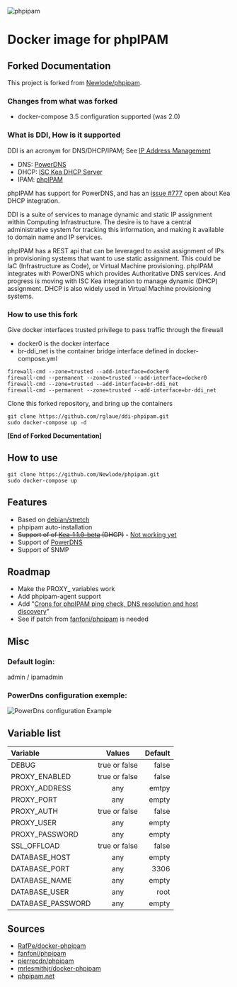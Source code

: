 ![phpipam](https://raw.githubusercontent.com/PierrickV/phpipam/master/images/logo.png "Phpipam.net logo")

# Docker image for phpIPAM

## Forked Documentation

This project is	forked from [Newlode/phpipam](https://github.com/Newlode/phpipam).

### Changes from what was forked

* docker-compose 3.5 configuration supported (was 2.0)

### What is DDI, How is it supported

DDI is an acronym for DNS/DHCP/IPAM; See [IP Address Management](https://en.wikipedia.org/wiki/IP_Address_Management)
* DNS: [PowerDNS](https://www.powerdns.com/)
* DHCP: [ISC Kea DHCP Server](https://www.isc.org/kea/)
* IPAM: [phpIPAM](https://phpipam.net/)

phpIPAM has support for PowerDNS, and has an
[issue #777](https://github.com/phpipam/phpipam/issues/777)
open about Kea DHCP integration.

DDI is a suite of services to manage dynamic and static IP assignment within
Computing Infrastructure. The desire is to have a central administrative
system for tracking this information, and making it available to domain name
and IP services.

phpIPAM has a REST api that can be leveraged to assist assignment of IPs in
provisioning systems that want to use static assignment. This could be IaC
(Infrastructure as Code), or Virtual Machine provisioning. phpIPAM integrates
with PowerDNS which provides Authoritative DNS services. And progress is
moving with ISC Kea integration to manage dynamic (DHCP) assignment. DHCP is
also widely used in Virtual Machine provisioning systems.

### How to use this fork 
Give docker interfaces trusted privilege to pass traffic through the firewall
* docker0 is the docker interface
* br-ddi_net is the container bridge interface defined in docker-compose.yml
```
firewall-cmd --zone=trusted --add-interface=docker0   
firewall-cmd --permanent --zone=trusted --add-interface=docker0
firewall-cmd --zone=trusted --add-interface=br-ddi_net
firewall-cmd --permanent --zone=trusted --add-interface=br-ddi_net
```
Clone this forked repository, and bring up the containers
```
git clone https://github.com/rglaue/ddi-phpipam.git
sudo docker-compose up -d
```

**[End of Forked Documentation]**

## How to use

```
git clone https://github.com/Newlode/phpipam.git
sudo docker-compose up
```

## Features
* Based on [debian/stretch](https://hub.docker.com/_/debian/)
* phpipam auto-installation
* ~~Support of of [Kea-1.1.0-beta](http://kea.isc.org/wiki) (DHCP)~~ - [Not working yet](https://github.com/phpipam/phpipam/issues/777)
* Support of [PowerDNS](https://www.powerdns.com/)
* Support of SNMP

## Roadmap
* Make the PROXY_ variables work
* Add phpipam-agent support
* Add "[Crons for phpIPAM ping check, DNS resolution and host discovery](https://github.com/phpipam/phpipam/issues/762)"
* See if patch from [fanfoni/phpipam](https://bitbucket.org/thiagofanfoni/phpipam/commits/4a96bc18b6b337e1cbffff9794a515e6b72eb780?at=master) is needed

## Misc

### Default login:
admin / ipamadmin

### PowerDns configuration exemple:
![PowerDns configuration Example](https://raw.githubusercontent.com/PierrickV/phpipam/master/images/powerdns_conf.png)

## Variable list

| Variable         | Values        | Default |
| :----------------|:-------------:|--------:|
| DEBUG            | true or false | false   |
| PROXY_ENABLED    | true or false | false   |
| PROXY_ADDRESS    | any           | emtpy   |
| PROXY_PORT       | any           | empty   |
| PROXY_AUTH       | true or false | false   |
| PROXY_USER       | any           | empty   |
| PROXY_PASSWORD   | any           | empty   |
| SSL_OFFLOAD      | true or false | false   |
| DATABASE_HOST    | any           | empty   |
| DATABASE_PORT    | any           | 3306    |
| DATABASE_NAME     | any           | empty   |
| DATABASE_USER    | any           | root    |
| DATABASE_PASSWORD | any           | empty   |

## Sources

* [RafPe/docker-phpipam](https://github.com/RafPe/docker-phpipam)
* [fanfoni/phpipam](https://bitbucket.org/thiagofanfoni/phpipam)
* [pierrecdn/phpipam](https://github.com/pierrecdn/phpipam)
* [mrlesmithjr/docker-phpipam](mrlesmithjr/docker-phpipam)
* [phpipam.net](http://phpipam.net)
